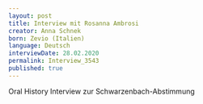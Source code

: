```yaml
---
layout: post
title: Interview mit Rosanna Ambrosi
creator: Anna Schnek
born: Zevio (Italien)
language: Deutsch
interviewDate: 28.02.2020
permalink: Interview_3543
published: true
---
```

Oral History Interview zur Schwarzenbach-Abstimmung